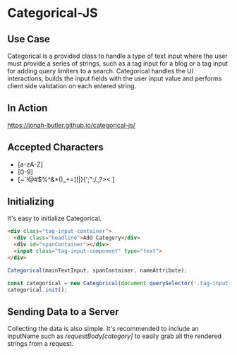 # Categorical-JS

## Use Case
Categorical is a provided class to handle a type of text input where the user must provide a series of strings, such as a tag input for a blog or a tag input for adding query limiters to a search. Categorical handles the UI interactions, builds the input fields with the user input value and performs client side validation on each entered string. 

## In Action
https://jonah-butler.github.io/categorical-js/

## Accepted Characters
* [a-zA-Z]
* [0-9]
* [~`!@#$%^&*()_+=\][|}{';":/.,?>< ]

## Initializing
It's easy to initialize Categorical.

```html
<div class="tag-input-container">
  <div class="headline">Add Category</div>
  <div id="spanContainer"></div>
  <input class="tag-input-component" type="text">
</div>
```

```javascript
Categorical(mainTextInput, spanContainer, nameAttribute);
```

```javascript
const categorical = new Categorical(document.querySelector('.tag-input-component'), document.querySelector('#spanContainer'), inputName);
categorical.init();
```
## Sending Data to a Server
Collecting the data is also simple. It's recommended to include an inputName such as *requestBody[category]* to easily grab all the rendered strings from a request.
